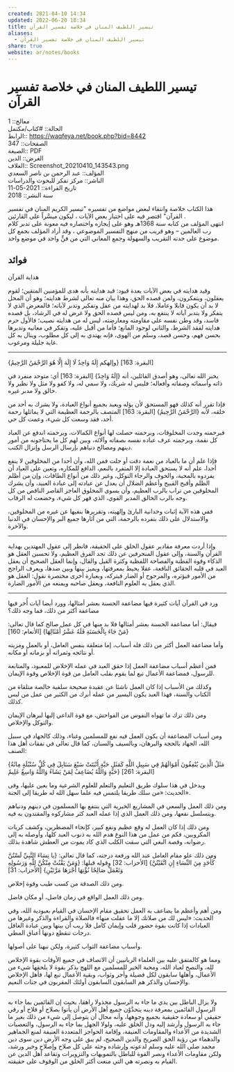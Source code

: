 ```yaml
---  
created: 2021-04-10 14:34  
updated: 2022-06-20 18:34  
title: تيسير اللطيف المنان في خلاصة تفسير القرآن  
aliases:  
  - تيسير اللطيف المنان في خلاصة تفسير القرآن  
share: true  
website: ar/notes/books  
---  
```

  
# تيسير اللطيف المنان في خلاصة تفسير القرآن  
  
معالج:: 1  
الحالة:: #كتاب/مكتمل  
الرابط:: https://waqfeya.net/book.php?bid=8442  
الصفحات:: 347  
الصيغة:: PDF  
الغرض:: الدين  
الغلاف:: Screenshot_20210410_143543.png  
المؤلف:: عبد الرحمن بن ناصر السعدي  
الناشر:: مركز تفكر للبحوث والدراسات  
تاريخ القراءة:: 2021-05-11  
سنة النشر:: 2018  
  
هذا الكتاب خلاصة وانتقاء لبعض مواضع من تفسيره "تيسير الكريم المنان في تفسير القرآن" اقتصر فيه على اختيار بعض الآيات ، ليكون ميسَّراً على القارئين .  
انتهى المؤلف من كتابه سنة 1368هـ وهو على إيجازه واختصاره فيه معونة على تدبر كلام رب العالمين – وهو قريب من منهج التفسير الموضوعي ، وقد أراد المؤلف بجمع كل موضوع على حدته التقريب والسهولة وجمع المعاني التي من فنٍّ واحد في موضع واحد.  
  
## فوائد  
  
هداية القرآن  
  
وقيد هدايته في بعض الآيات بعدة قيود: قيد هدايته بأنه هدى للمؤمنين المتقين؛ لقوم يعقلون، ويتفكرون، ولمن قصده الحق، وهذا بيان منه تعالى لشرط هدايته؛ وهو أن المحل لا بد أن يكون قابلا وعاملا، فلا بد لهدايته من عقل وتفكير وتدبر لآياته؛ فالمعرض الذي لا يتفكر ولا يتدبر آياته لا ينتفع به، ومن ليس قصده الحق ولا غرض له في الرشاد، بل قصده فاسد، وقد وطن نفسه على مقاومته ومعارضته، ليس له من هدايته نصيب؛ فالأول حرم هدايته لفقد الشرط، والثاني لوجود المانع؛ فأما من أقبل عليه، وتفكر في معانيه وتدبرها بحسن فهم، وحسن قصد، وسلم من الهوى، فإنه يهتدي به إلى كل مطلوب، وينال به كل غاية جليلة ومرغوب.  
  
---  
  
{وإلهكم إِلَهٌ وَاحِدٌ لَا إِلَهَ إِلَّا هُوَ الرَّحْمَنُ الرَّحِيمُ} [البقرة: 163]  
  
يخبر الله تعالى، وهو أصدق القائلين، أنه {إِلَهٌ وَاحِدٌ} [البقرة: 163] أي: متوحد منفرد في ذاته وأسمائه وصفاته وأفعاله؛ فليس له شريك، ولا سمي له، ولا كفو ولا مثل ولا نظير ولا خالق ولا مدبر غيره.  
  
فإذا تقرر أنه كذلك فهو المستحق لأن يؤله ويعبد بجميع أنواع العبادة، ولا يشرك به أحد من خلقه، لأنه {الرَّحْمَنُ الرَّحِيمُ} [البقرة: 163] المتصف بالرحمة العظيمة التي لا يماثلها رحمة أحد، فقد وسعت كل شيء، وعمت كل حي.  
  
فبرحمته وجدت المخلوقات، وبرحمته حصلت لها أنواع الكمالات، وبرحمته اندفع عن العباد كل نقمة، وبرحمته عرف عباده نفسه بصفاته وآلائه، وبين لهم كل ما يحتاجونه من أمور دينهم ومصالح دنياهم بإرسال الرسل وإنزال الكتب.  
  
فإذا علم أن ما بالعباد من نعمة دقت أو جلت فمن الله، وأن أحدا من المخلوقين لا ينفع أحدا، علم أنه لا يستحق العبادة إلا المتفرد بالنعم، الدافع للمكاره، وتعين على العباد أن يفردوه بالمحبة، والخوف والرجاء التوكل، وغير ذلك من أنواع الطاقات، وإن من أظلم الظلم وأقبح القبيح وأعظم الضلال أن يعدل عن عبادته إلى عبادة العبيد، وأن يشرك المخلوقين من تراب بالرب العظيم، وأن يسوى المخلوق العاجز القاصر الناقص من كل وجه بالرب الخالق المدبر القوي، الذي قهر كل شيء، وخضعت له الرقاب.  
  
ففي هذه الآية إثبات وحدانية البارئ وإلهيته، وتقريرها بنفيها عن غيره من المخلوقين، والاستدلال على ذلك بتفرده بالرحمة، التي من آثارها جميع البر والإحسان في الدنيا والآخرة.  
  
---  
  
وإذا أردت معرفة مقادير عقول الخلق على الحقيقة، فانظر إلى عقول المهتدين بهداية القرآن والسنة، وإلى عقول المنحرفين عن ذلك تجد الفرق العظيم، ولا تحسبن العقل هو الذكاء وقوة الفطنة والفصاحة اللفظية وكثرة القيل والقال، وإنما العقل الصحيح أن يعقل العبد في قلبه الحقائق النافعة، عقلا يحيط بمعرفتها، ويميز بينها وبين ضدها، ويعرف الراجح من الأمور فيؤثره، والمرجوح أو الضار فيتركه، وبعبارة أخرى مختصرة نقول: العقل هو الذي يعقل به العلوم النافعة، ويعقل صاحبه ويمنعه من الأمور الضارة.  
  
---  
  
ورد في القرآن آيات كثيرة فيها مضاعفة الحسنة بعشر أمثالها، وورد أيضا آيات أُخر فيها مضاعفة أكثر من ذلك، فما وجه ذلك؟  
  
فيقال: أما مضاعفة الحسنة بعشر أمثالها فلا بد منها في كل عمل صالح كما قال تعالى: {مَنْ جَاءَ بِالْحَسَنَةِ فَلَهُ عَشْرُ أَمْثَالِهَا} [الأنعام: 160]  
  
وأما مضاعفة العمل أكثر من ذلك فله أسباب، إما متعلقة بنفس العامل، أو بالعمل ومزيته أو نتائجه وثمراته أو بزمانه أو مكانه.  
  
فمن أعظم أسباب مضاعفة العمل إذا حقق العبد في عمله الإخلاص للمعبود، والمتابعة للرسول، فمضاعفة الأعمال تبع لما يقوم بقلب العامل من قوة الإخلاص وقوة الإيمان.  
  
وكذلك من الأسباب إذا كان العمل ناشئا عن عقيدة صحيحة سلفية خالصة متلقاة من الكتاب والسنة، فهذا العبد يكون اليسير من عمله أبرك من الكثير من عمل من ليس كذلك.  
  
ومن ذلك ترك ما تهواه النفوس من الفواحش، مع قوة الداعي إليها لبرهان الإيمان والتوكل والإخلاص.  
  
ومن أسباب المضاعفة أن يكون العمل فيه نفع للمسلمين وغناء، وذلك كالجهاد في سبيل الله، الجهاد بالحجة والبرهان، وبالسيف والسنان، كما قال تعالى في نفقات أهل هذا الصنف:  
  
{مَثَلُ الَّذِينَ يُنْفِقُونَ أَمْوَالَهُمْ فِي سَبِيلِ اللَّهِ كَمَثَلِ حَبَّةٍ أَنْبَتَتْ سَبْعَ سَنَابِلَ فِي كُلِّ سُنْبُلَةٍ مِائَةُ حَبَّةٍ وَاللَّهُ يُضَاعِفُ لِمَنْ يَشَاءُ وَاللَّهُ وَاسِعٌ عَلِيمٌ} [البقرة: 261]  
  
ويدخل في هذا سلوك طريق التعليم والتعلم للعلوم الشرعية وما يعين عليها، وفى الحديث: «من سلك طريقا يلتمس فيه علما سهل الله له طريقا إلى الجنة».  
  
ومن ذلك العمل والسعي في المشاريع الخيرية التي ينتفع بها المسلمون في دينهم ودنياهم ويتسلسل نفعها، ومن ذلك العمل الذي إذا عمله العبد كثر مشاركوه والمقتدون به فيه.  
  
ومن ذلك إذا كان العمل له وقع عظيم ونفع كبير، كإنجاء المضطرين، وكشف كربات المكروبين، فكم من عمل من هذا النوع هدم الله به ذنوب العبد كلها، وأوصله به إلى رضوانه، وقصة البغي التي سقت الكلب الذي كاد يموت من العطش شاهدة بذلك.  
  
ومن ذلك علو مقام العامل عند الله ورفعة درجته، كما قال تعالى: {يا نِسَاءَ النَّبِيِّ لَسْتُنَّ كَأَحَدٍ مِنَ النِّسَاءِ إِنِ اتَّقَيْتُنَّ} [الأحزاب: 32] وقوله قبلها: {وَمَنْ يَقْنُتْ مِنْكُنَّ لِلَّهِ وَرَسُولِهِ وَتَعْمَلْ صَالِحًا نُؤْتِهَا أَجْرَهَا مَرَّتَيْنِ} [الأحزاب: 31]  
  
ومن ذلك الصدقة من كسب طيب وقوة إخلاص.  
  
ومن ذلك العمل الواقع في زمان فاضل، أو مكان فاضل.  
  
ومن أهم وأعظم ما يضاعف به العمل تحقيق مقام الإحسان في القيام بعبودية الله، وفي الحديث: «ليس لك من صلاتك إلا ما عقلت منها» فالصلاة والقراءة والذكر وغيرها من العبادات إذا كانت بقوة حضور قلب وإيمان كامل فلا ريب أن بينها وبين عبادة الغافل درجات تنقطع دونها أعناق المطي.  
  
وأسباب مضاعفة الثواب كثيرة، ولكن نبهنا على أصولها.  
  
ومما هو كالمتفق عليه بين العلماء الربانيين أن الاتصاف في جميع الأوقات بقوة الإخلاص لله، والنصح لعباد الله، ومحبة الخير للمسلمين مع اللهج بذكر بقوة لا يلحقها شيء من الأعمال، وأهلها سابقون لكل فضيلة وأجر وثواب، وبقية الأعمال تبع لها، فأهل الإخلاص والإحسان والذكر هم السابقون السابقون أولئك المقربون في جنات النعيم.  
  
---  
  
ولا يزال الباطل بين يدي ما جاء به الرسول مخذولا راهقا، بحيث إن القائمين بما جاء به الرسول القائمين بمعرفة دينه يتحدَّوْن جميع أهل الأرض أن يأتوا بصلاح أو فلاح أو رقي حقيقي أو سعادة حقيقية بجميع وجوهها، وأنه محال أن يتوصل إلى شيء من ذلك بغير ما جاء به الرسول وأرشد إليه ودل الخلق عليه، ولولا الجهل بما جاء به الرسول، والتعصبات الشديدة من الأعداء والمقاومات العنيفة، وإقامة الحواجز المتعددة العنيفة لمنع الجماهير والدهماء من رؤية الحق الصريح والدين الصحيح، لم يبق على وجه الأرض دين سوى دين محمد صلى الله عليه وسلم لدعوته وإرشاده وحثه على كل صلاح وإصلاح وخير ورشد، ولكن مقاومات الأعداء ونصر القوة للباطل بالتمويهات والتزويرات وتقاعد أهل الدين عن القيام به ونصرته هي التي منعت أكثر الخلق من الوقوف على حقيقته.  
